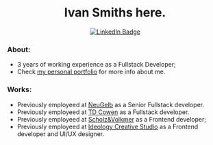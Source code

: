 <div align="center">
  <h1>Ivan Smiths here.</h1>
  <a target="_blank" rel="noopener noreferrer" href="https://www.linkedin.com/in/ivan-fabbri/">
    <img src="https://img.shields.io/badge/LinkedIn-blue?style=for-the-badge&logo=linkedin&logoColor=white" alt="LinkedIn Badge"/>
  </a>
</div>

### About:
- 3 years of working experience as a Fullstack Developer;
- Check <a href="https://www.ivansmiths.com/">my personal portfolio</a> for more info about me.

### Works:
- Previously employeed at <a target="_blank" rel="noopener" href="https://www.linkedin.com/company/neugelb">NeuGelb</a> as a Senior Fullstack developer.
- Previously employeed at <a target="_blank" rel="noopener" href="https://www.linkedin.com/company/td-cowen">TD Cowen</a> as a Fullstack developer.
- Previously employeed at <a target="_blank" rel="noopener" href="https://www.linkedin.com/company/scholzvolkmer">Scholz&Volkmer</a> as a Frontend developer;
- Previously employeed at <a target="_blank" rel="noopener" href="https://www.linkedin.com/company/ideology-creative-studio">Ideology Creative Studio</a> as a Frontend developer and UI/UX designer.
